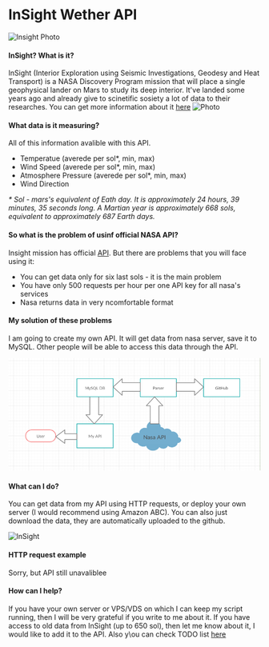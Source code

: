 # InSight Wether API

![Insight Photo](https://hsto.org/webt/cw/gx/ad/cwgxadrbny22ynoldahmnnwqc8g.png)

#### InSight? What is it?

InSight (Interior Exploration using Seismic Investigations, Geodesy and Heat Transport) is a NASA Discovery Program mission that will place a single geophysical lander on Mars to study its deep interior. It've landed some years ago and already give to scinetific sosiety a lot of data to their researches. You can get more information about it [here](https://mars.nasa.gov/insight/)
![Photo](https://i0.wp.com/itc.ua/wp-content/uploads/2020/02/dims-3-3.jpg?fit=1920%2C1080&quality=100&strip=all&ssl=1)

#### What data is it measuring?
All of this information avalible with this API. 
 - Temperatue (averede per sol*, min, max)
 - Wind Speed (averede per sol*, min, max)
 - Atmosphere Pressure (averede per sol*, min, max)
 - Wind Direction

_\* Sol - mars's equivalent of Eath day. It is approximately 24 hours, 39 minutes, 35 seconds long. A Martian year is approximately 668 sols, equivalent to approximately 687 Earth days._

#### So what is the problem of usinf official NASA API?
Insight mission has official [API](https://api.nasa.gov/). But there are problems that you will face using it:
 - You can get data only for six last sols - it is the main problem
 - You have only 500 requests per hour per one API key for all nasa's services
 - Nasa returns data in very ncomfortable format
 
#### My solution of these problems
I am going to create my own API. It will get data from nasa server, save it to MySQL. Other people will be able to access this data through the API. 


![scheme](https://github.com/freQuensy23-coder/Insight_MarsWether_API/blob/master/photos/plan.png)

 #### What can I do?
 You can get data from my API using HTTP requests, or deploy your own server (I would recommend using Amazon ABC). You can also just download the data, they are automatically uploaded to the github.
 
 
![InSight](https://24gadget.ru/uploads/posts/2019-06/1560939536_mars_nasa__gov_insight-raw-images_surface_sol_0122_idc_d028r0122_607337988edr_f0103_0100m_.jpg)
 
#### HTTP request example
Sorry,  but API still unavaliblee

 #### How can I help?
 If you have your own server or VPS/VDS on which I can keep my script running, then I will be very grateful if you write to me about it. If you have access to old data from InSight (up to 650 sol), then let me know about it, I would like to add it to the API. Also y\ou can check TODO list [here](https://www.evernote.com/shard/s633/sh/e71dc5f1-c6f8-4e09-d59c-102c4c48fa24/f71d29918c9a2f09241e1004a3d842e5)
